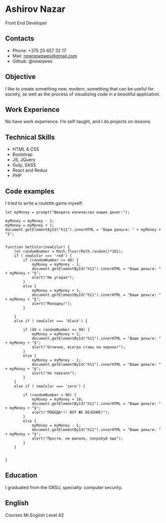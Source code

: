# Ashirov Nazar

Front End Developer

## Contacts

- Phone: +375 25 657 32 17
- Mail: newnewqwes@gmail.com
- Github: @newqwes

## Objective

I like to create something new, modern, something that can be useful for society, as well as the process of visualizing code in a beautiful application.

## Work Experience

No have work experience. I’m self-taught, and I do projects on lessons.

## Technical Skills

- HTML & CSS
- Bootstrap
- JS, JQuery
- Gulp, SASS
- React and Redux
- PHP

## Code examples

I tried to write a roulette game myself:

```
let myMoney = prompt("Введите количество ваших денег:");

myMoney = myMoney - 1;
myMoney = myMoney + 1;
document.getElementById("h11").innerHTML = "Ваши деньги: " + myMoney + "$";


function betColor(newColor) {
    let randomNumber = Math.floor(Math.random()*101);
    if ( newColor === 'red') {
        if (randomNumber >= 49) {
            myMoney = myMoney - 1;
            document.getElementById("h11").innerHTML = "Ваши деньги: " + myMoney + "$";
            alert("Не угадал");
        }
        else {
            myMoney = myMoney + 1;
            document.getElementById("h11").innerHTML = "Ваши деньги: " + myMoney + "$";
            alert("Молодец!");
        }

    }
    else if ( newColor === 'black') {

        if (49 < randomNumber <= 98) {
            myMoney = myMoney + 1;
            document.getElementById("h11").innerHTML = "Ваши деньги: " + myMoney + "$";
            alert("Отлично, всегда ставь на черное!");
        }
        else {
            myMoney = myMoney - 1;
            document.getElementById("h11").innerHTML = "Ваши деньги: " + myMoney + "$";
            alert("Не повезло");
        }
    }
    else if ( newColor === 'zero') {

        if (randomNumber > 98) {
            myMoney = myMoney + 10;
            document.getElementById("h11").innerHTML = "Ваши деньги: " + myMoney + "$";
            alert("ПОБЕДА!!! ВОТ ЖЕ ВЕЗЕНИЕ!");
        }
        else {
            myMoney = myMoney - 1;
            document.getElementById("h11").innerHTML = "Ваши деньги: " + myMoney + "$";
            alert("Прости, не выпало, попробуй еще");
        }
    }


}
```

## Education

I graduated from the GRSU, specialty: computer security.

## English

Courses Mr.English Level A2
